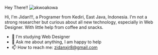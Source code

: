 Hey There!!                                                                                                                                                                                             ![akwoakowa](https://user-images.githubusercontent.com/91713123/141046346-bdabf9cc-44a4-49ff-8758-aa0794d32e8a.gif)

Hi, I'm Jidan!!!, a Programer from Kediri, East Java, Indonesia. I'm not a strong researcher but curious about all new technology, especially in Web Designer. With little help from coffee and snacks.

- 🌱 I'm studying Web Designer
- 💬 Ask me about anything, I am happy to help
- 📫 How to reach me: zidanxjr8@gmail.com 
